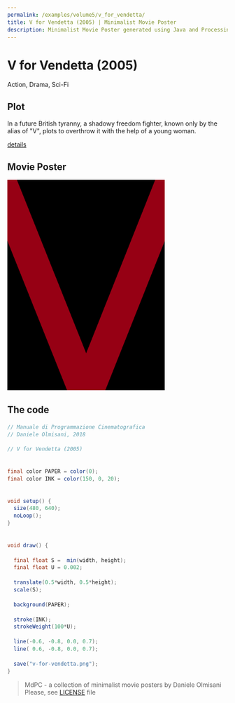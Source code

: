 ```yaml
---
permalink: /examples/volume5/v_for_vendetta/
title: V for Vendetta (2005) | Minimalist Movie Poster
description: Minimalist Movie Poster generated using Java and Processing.
---
```


# V for Vendetta (2005)

Action, Drama, Sci-Fi

## Plot
In a future British tyranny, a shadowy freedom fighter, known only by the alias of "V", plots to overthrow it with the help of a young woman.

[details](https://www.imdb.com/title/tt0434409/)

## Movie Poster
<img src="v-for-vendetta.png"  width="360px" title="V for Vendetta">


## The code
```java
// Manuale di Programmazione Cinematografica
// Daniele Olmisani, 2018

// V for Vendetta (2005)


final color PAPER = color(0);
final color INK = color(150, 0, 20);


void setup() {
  size(480, 640);
  noLoop();
}


void draw() {
  
  final float S =  min(width, height);
  final float U = 0.002;
  
  translate(0.5*width, 0.5*height);
  scale(S);
  
  background(PAPER);

  stroke(INK);
  strokeWeight(100*U);
  
  line(-0.6, -0.8, 0.0, 0.7);
  line( 0.6, -0.8, 0.0, 0.7);
  
  save("v-for-vendetta.png");
}
```

> MdPC - a collection of minimalist movie posters
> by Daniele Olmisani
> Please, see [LICENSE](../../../LICENSE) file
